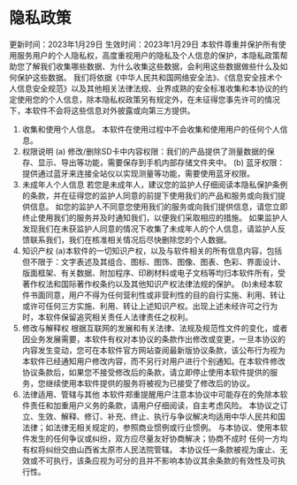 # 隐私政策
更新时间：2023年1月29日
生效时间：2023年1月29日
本软件尊重并保护所有使用服务用户的个人隐私权，高度重视用户的隐私及个人信息的保护，本隐私政策帮助您了解我们收集哪些数据、为什么收集这些数据，会利用这些数据做些什么及如何保护这些数据。
我们将依据《中华人民共和国网络安全法》、《信息安全技术个人信息安全规范》以及其他相关法律法规、业界成熟的安全标准收集和本协议的约定使用您的个人信息，除本隐私权政策另有规定外，在未征得您事先许可的情况下，本软件不会将这些信息对外披露或向第三方提供。
1.	收集和使用个人信息。
本软件在使用过程中不会收集和使用用户的任何个人信息。
2.	权限说明
   (a) 修改/删除SD卡中内容权限：我们的产品提供了测量数据的保存、显示、导出等功能，需要保存到手机内部存储文件夹中。
   (b) 蓝牙权限：提供通过蓝牙来连接全站仪以实现测量等功能，需要使用蓝牙权限。
3.	未成年人个人信息
若您是未成年人，建议您的监护人仔细阅读本隐私保护条例的条款，并在征得您的监护人同意的前提下使用我们的产品和服务或向我们提供信息。
如您的监护人不同意您使用我们的服务或向我们提供信息，请您立即终止使用我们的服务并及时通知我们，以便我们采取相应的措施。
如果监护人发现我们在未获监护人同意的情况下收集了未成年人的个人信息，请监护人反馈联系我们，我们在核准相关情况后尽快删除您的个人数据。
4.	知识产权
(a)本软件的一切知识产权，以及与软件相关的所有信息内容，包括但不限于：文字表述及其组合、图标、图饰、图像、图表、色彩、界面设计、版面框架、有关数据、附加程序、印刷材料或电子文档等均归本软件所有，受著作权法和国际著作权条约以及其他知识产权法律法规的保护。
(b)未经本软件书面同意，用户不得为任何营利性或非营利性的目的自行实施、利用、转让或许可任何三方实施、利用、转让上述知识产权。出现上述未经许可之行为时，本软件保留追究相关责任人法律责任之权利。
5.	修改与解释权
根据互联网的发展和有关法律、法规及规范性文件的变化，或者因业务发展需要，本软件有权对本协议的条款作出修改或变更，一旦本协议的内容发生变动，您可在本软件官方网站查阅最新版协议条款，该公布行为视为本软件已经通知用户修改内容，而不另行对用户进行个别通知。在本软件修改协议条款后，如果您不接受修改后的条款，请立即停止使用本软件提供的服务，您继续使用本软件提供的服务将被视为已接受了修改后的协议。
6.	法律适用、管辖与其他
本软件郑重提醒用户注意本协议中可能存在的免除本软件责任和加重用户义务的条款，请用户仔细阅读，自主考虑风险。
本协议之订立、生效、解释、修订、补充、终止、执行与争议解决均适用中华人民共和国法律；如法律无相关规定的，参照商业惯例或行业惯例。
与本协议、使用本软件发生的任何争议或纠纷，双方应尽量友好协商解决；协商不成时
任何一方均有权将纠纷交由山西省太原市人民法院管辖。
本协议任一条款被视为废止、无效或不可执行，该条应视为可分的且并不影响本协议其余条款的有效性及可执行性。

